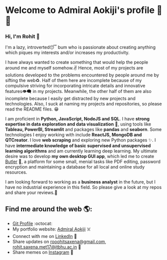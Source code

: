 # Welcome to Admiral Aokiji's profile 🦊👀

### Hi, I'm Rohit 🤝

I'm a lazy, introverted😴 bum who is passionate about creating anything which piques my interests and/or increases my productivity. 

I have always wanted to create something that would help the people around me and myself somehow.✌️ Hence, most of my projects are solutions developed to the problems encountered by people around me by sifting the web♻️. Half of them here are incomplete because of my compulsive striving for incorporating intricate details and innovative features👁️‍🗨️ in my projects. Meanwhile, the other half of them are also incomplete because I easily get distracted by new projects and technologies. Also, I suck at naming my projects and repositories, so please read the README files. 😁

I am proficient in __Python, JavaScript, NodeJS and SQL__. I have __strong expertise in data exploration and data visualization__ 🎈, using tools like __Tableau, PowerBI, Streamlit__ and packages like __pandas__ and __seaborn__. Some technologies I enjoy working with include __ReactJS, MongoDB and QTCreator__. I love __web scraping__ and exploring new Python packages ✨. I have __intermediate knowledge of basic supervised and unsupervised learning algorithms__ and am currently learning deep learning. My ultimate desire was to develop __my own desktop GUI app__, which led me to create <a href="https://github.com/admiral-aokiji">Butler</a> 🤩, a platform for some small, menial tasks like PDF editing, password encryption and maintaining a database for all local and online study resources.

I am looking forward to working as a __business analyst__ in the future, but I have no industrial experience in this field. So please give a look at my repos and share your reviews.🙌

## Find me around the web 🌎: 
- <a href="https://github.com/admiral-aokiji">Git Profile</a> :octocat:
- My portfolio website: <a href="https://github.com/admiral-aokiji">Admiral Aokiji</a> ☠️ 
- Connect with me on <a href="https://www.linkedin.com/in/rohit-s-9b6228145">LinkedIn</a> 💼
- Share updates on rooohitsaxena@gmail.com, rohit.saxena.met17@itbhu.ac.in 💌
- Share memes on <a href="https://www.instagram.com/_a.o.k.i.j.i_/"> Instagram</a> 👺

